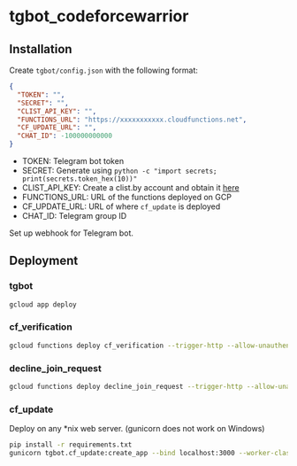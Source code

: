 # tgbot_codeforcewarrior

## Installation
Create `tgbot/config.json` with the following format:
```json
{
  "TOKEN": "",
  "SECRET": "",
  "CLIST_API_KEY": "",
  "FUNCTIONS_URL": "https://xxxxxxxxxxx.cloudfunctions.net",
  "CF_UPDATE_URL": "",
  "CHAT_ID": -100000000000
}
```

- TOKEN: Telegram bot token
- SECRET: Generate using `python -c "import secrets; print(secrets.token_hex(10))"`
- CLIST_API_KEY: Create a clist.by account and obtain it [here](https://clist.by/api/v2/doc/)
- FUNCTIONS_URL: URL of the functions deployed on GCP
- CF_UPDATE_URL: URL of where `cf_update` is deployed
- CHAT_ID: Telegram group ID

Set up webhook for Telegram bot.

## Deployment
### tgbot
```bash
gcloud app deploy
```

### cf_verification
```bash
gcloud functions deploy cf_verification --trigger-http --allow-unauthenticated --region asia-northeast1 --memory 256MB --runtime python39
```

### decline_join_request
```bash
gcloud functions deploy decline_join_request --trigger-http --allow-unauthenticated --region asia-northeast1 --memory 256MB --runtime python39
```

### cf_update
Deploy on any *nix web server. (gunicorn does not work on Windows)

```bash
pip install -r requirements.txt
gunicorn tgbot.cf_update:create_app --bind localhost:3000 --worker-class aiohttp.GunicornWebWorker
```
